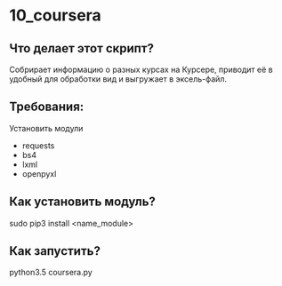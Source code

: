 # 10_coursera
## Что делает этот скрипт?
Cобрирает информацию о разных курсах на Курсере, приводит её в удобный для обработки вид и выгружает в эксель-файл.

## Требования:
Установить модули 
* requests
* bs4
* lxml
* openpyxl

## Как установить модуль?
sudo pip3 install <name_module>

## Как запустить?
python3.5 coursera.py
